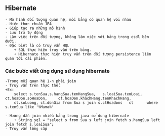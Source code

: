 ## Hibernate 
	- Mô hình đối tượng quan hệ, mỗi bảng có quan hệ với nhau 
	- Hiện thực chuẩn JPA
	- Giúp tạo ra những mô hình
	- Lưu trữ tự động
	- Làm việc trên đối tượng, không làm việc với bảng trong csdl bên dưới.
	- Đặc biệt là có truy vấn HQL
		+ SQL thực hiện truy vấn trên bảng.
		+ Hibernate thực hiện truy vấn trên đối tượng persistence liên quan tới cái phiên.

### Các bước viết ứng dụng sử dụng hibernate
	-Trong mối quan hệ 1-n phải join
	- Truy vấn trên thực thể: 
	+Ex:
		select s.tenSua,s.hangSua.tenHangSua, 	s.loaiSua.tenLoai, 		ct.hoaDon.soHoaDon, 	ct.hoaDon.khachHang.tenKhachHang,
		ct.soLuong, ct.donGia from Sua s join s.ctHoadons 	ct 		where s.tenSua like '%Mama%'
		
	- Hướng dẫn join nhiều bảng trong java sử dung hibernate 
		+ String sql = "select s from Sua s left join fetch s.hangSua left join fetch s.loaiSua";
	- Truy vấn lồng cấp